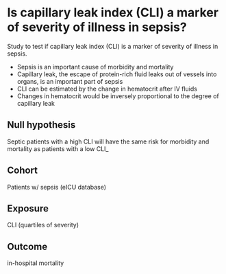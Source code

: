 # Is capillary leak index (CLI) a marker of severity of illness in sepsis?
Study to test if capillary leak index (CLI) is a marker of severity of illness in sepsis.  
 - Sepsis is an important cause of morbidity and mortality
 - Capillary leak, the escape of protein-rich fluid leaks out of vessels into organs, is an important part of sepsis
 - CLI can be estimated by the change in hematocrit after IV fluids
 - Changes in hematocrit would be inversely proportional to the degree of capillary leak  
   
## Null hypothesis
Septic patients with a high CLI will have the same risk for morbidity and mortality as patients with a low CLI_
## Cohort
Patients w/ sepsis (eICU database)

## Exposure
CLI (quartiles of severity)

## Outcome
in-hospital mortality
